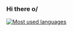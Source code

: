 ### Hi there o/

[![Most used languages](https://github-readme-stats.vercel.app/api?username=renatonani)](https://github.com/anuraghazra/github-readme-stats)
<!--
**renatonani/renatonani** is a ✨ _special_ ✨ repository because its `README.md` (this file) appears on your GitHub profile.

Here are some ideas to get you started:

- 🔭 I’m currently working on ...
- 🌱 I’m currently learning ...
- 👯 I’m looking to collaborate on ...
- 🤔 I’m looking for help with ...
- 💬 Ask me about ...
- 📫 How to reach me: ...
- 😄 Pronouns: ...
- ⚡ Fun fact: ...
-->
